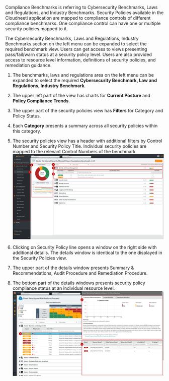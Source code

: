 Compliance Benchmarks is referring to Cybersecurity Benchmarks, Laws and
Regulations, and Industry Benchmarks. Security Policies available in the
Cloudneeti application are mapped to compliance controls of different compliance
benchmarks. One compliance control can have one or multiple security policies
mapped to it.

The Cybersecurity Benchmarks, Laws and Regulations, Industry Benchmarks section
on the left menu can be expanded to select the required benchmark view. Users
can get access to views presenting pass/fail/warn status at a security policy
level. Users are also provided access to resource level information, definitions
of security policies, and remediation guidance.

1.  The benchmarks, laws and regulations area on the left menu can be expanded
    to select the required **Cybersecurity Benchmark, Law and Regulations,
    Industry Benchmark**.

2.  The upper left part of the view has charts for **Current Posture** and
    **Policy Compliance Trends**.

3.  The upper part of the security policies view has **Filters** for Category
    and Policy Status.

4.  Each **Category** presents a summary across all security policies within
    this category.

5.  The security policies view has a header with additional filters by Control
    Number and Security Policy Title. Individual security policies are mapped to
    the relevant Control Numbers of the benchmark.
	![Compliance Benchmark](.././images/userGuide/Compliance_Benchmark.png#thumbnail)

1.  Clicking on Security Policy line opens a window on the right side with
    additional details. The details window is identical to the one displayed in
    the Security Policies view.

2.  The upper part of the details window presents Summary & Recommendations,
    Audit Procedure and Remediation Procedure.

3.  The bottom part of the details windows presents security policy compliance
    status at an individual resource level.
	![compliance Status](.././images/userGuide/Compliance_Status.png#thumbnail)
